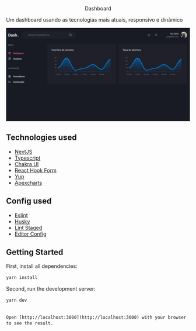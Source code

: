 <div align="center">
  <p>Dashboard</p>
</div>

<p>Um dashboard usando as tecnologias mais atuais, responsivo e dinâmico</p>

![Home](./screens/home.png)

## Technologies used
  - [NextJS](https://nextjs.org)
  - [Typescript](https://www.typescriptlang.org)
  - [Chakra UI](https://chakra-ui.com)
  - [React Hook Form](https://react-hook-form.com)
  - [Yup](https://github.com/jquense/yup)
  - [Apexcharts](https://apexcharts.com)

## Config used
  - [Eslint](https://eslint.org)
  - [Husky](https://typicode.github.io/husky/#/)
  - [Lint Staged](https://github.com/okonet/lint-staged)
  - [Editor Config](https://editorconfig.org/)

## Getting Started

First, install all dependencies:

```bash
yarn install
```

Second, run the development server:

```bash
yarn dev
```
```

Open [http://localhost:3000](http://localhost:3000) with your browser to see the result.


